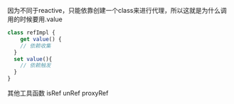 因为不同于reactive，只能依靠创建一个class来进行代理，所以这就是为什么调用的时候要用.value
```javascript
class refImpl {
	get value() {
  	// 依赖收集
  }
  set value(){
    // 依赖触发
  }
}
```
其他工具函数
isRef
unRef
proxyRef
